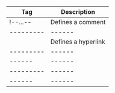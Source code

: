 Tag       | Description
--------- | ------
!--...--  | Defines a comment
--------- | ------
 <A>      | Defines a hyperlink
--------- | ------
------    | ------
--------- | ------
------    | ------
